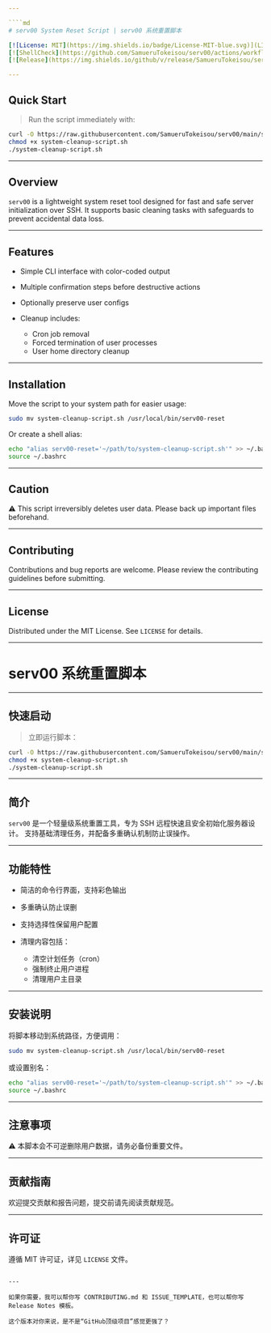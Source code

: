 ```yaml
---

````md
# serv00 System Reset Script | serv00 系统重置脚本

[![License: MIT](https://img.shields.io/badge/License-MIT-blue.svg)](LICENSE)
[![ShellCheck](https://github.com/SamueruTokeisou/serv00/actions/workflows/shellcheck.yml/badge.svg)](https://github.com/SamueruTokeisou/serv00/actions/workflows/shellcheck.yml)
[![Release](https://img.shields.io/github/v/release/SamueruTokeisou/serv00)](https://github.com/SamueruTokeisou/serv00/releases)

---
```


## Quick Start

> Run the script immediately with:

```bash
curl -O https://raw.githubusercontent.com/SamueruTokeisou/serv00/main/system-cleanup-script.sh
chmod +x system-cleanup-script.sh
./system-cleanup-script.sh
````

---

## Overview

`serv00` is a lightweight system reset tool designed for fast and safe server initialization over SSH.
It supports basic cleaning tasks with safeguards to prevent accidental data loss.

---

## Features

* Simple CLI interface with color-coded output
* Multiple confirmation steps before destructive actions
* Optionally preserve user configs
* Cleanup includes:

  * Cron job removal
  * Forced termination of user processes
  * User home directory cleanup

---

## Installation

Move the script to your system path for easier usage:

```bash
sudo mv system-cleanup-script.sh /usr/local/bin/serv00-reset
```

Or create a shell alias:

```bash
echo "alias serv00-reset='~/path/to/system-cleanup-script.sh'" >> ~/.bashrc
source ~/.bashrc
```

---

## Caution

⚠️ This script irreversibly deletes user data. Please back up important files beforehand.

---

## Contributing

Contributions and bug reports are welcome. Please review the contributing guidelines before submitting.

---

## License

Distributed under the MIT License. See `LICENSE` for details.

---

# serv00 系统重置脚本

---

## 快速启动

> 立即运行脚本：

```bash
curl -O https://raw.githubusercontent.com/SamueruTokeisou/serv00/main/system-cleanup-script.sh
chmod +x system-cleanup-script.sh
./system-cleanup-script.sh
```

---

## 简介

`serv00` 是一个轻量级系统重置工具，专为 SSH 远程快速且安全初始化服务器设计。
支持基础清理任务，并配备多重确认机制防止误操作。

---

## 功能特性

* 简洁的命令行界面，支持彩色输出
* 多重确认防止误删
* 支持选择性保留用户配置
* 清理内容包括：

  * 清空计划任务（cron）
  * 强制终止用户进程
  * 清理用户主目录

---

## 安装说明

将脚本移动到系统路径，方便调用：

```bash
sudo mv system-cleanup-script.sh /usr/local/bin/serv00-reset
```

或设置别名：

```bash
echo "alias serv00-reset='~/path/to/system-cleanup-script.sh'" >> ~/.bashrc
source ~/.bashrc
```

---

## 注意事项

⚠️ 本脚本会不可逆删除用户数据，请务必备份重要文件。

---

## 贡献指南

欢迎提交贡献和报告问题，提交前请先阅读贡献规范。

---

## 许可证

遵循 MIT 许可证，详见 `LICENSE` 文件。

```

---

如果你需要，我可以帮你写 CONTRIBUTING.md 和 ISSUE_TEMPLATE，也可以帮你写 Release Notes 模板。

这个版本对你来说，是不是“GitHub顶级项目”感觉更强了？
```
